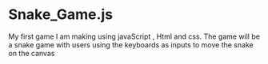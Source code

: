 # Snake_Game.js
My first game I am making using javaScript , Html and css. The game will be a snake game with users using the keyboards as inputs to move the snake on the canvas 
